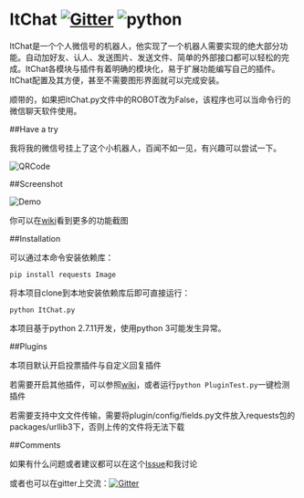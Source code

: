 # ItChat [![Gitter](https://badges.gitter.im/littlecodersh/ItChat.svg)](https://gitter.im/littlecodersh/ItChat?utm_source=badge&utm_medium=badge&utm_campaign=pr-badge) ![python](https://img.shields.io/badge/python-2.7-ff69b4.svg)

ItChat是一个个人微信号的机器人，他实现了一个机器人需要实现的绝大部分功能。自动加好友、认人、发送图片、发送文件、简单的外部接口都可以轻松的完成。ItChat各模块与插件有着明确的模块化，易于扩展功能编写自己的插件。ItChat配置及其方便，甚至不需要图形界面就可以完成安装。

顺带的，如果把ItChat.py文件中的ROBOT改为False，该程序也可以当命令行的微信聊天软件使用。

##Have a try

我将我的微信号挂上了这个小机器人，百闻不如一见，有兴趣可以尝试一下。

![QRCode](http://7xrip4.com1.z0.glb.clouddn.com/ItChat%2FQRCode2.jpg?imageView/2/w/400/)

##Screenshot

![Demo](http://7xrip4.com1.z0.glb.clouddn.com/ItChat%2FDemo2.png?imageView/2/w/300/)

你可以在[wiki](https://github.com/littlecodersh/ItChat/wiki/Screenshots)看到更多的功能截图

##Installation

可以通过本命令安装依赖库：

`pip install requests Image`

将本项目clone到本地安装依赖库后即可直接运行：

`python ItChat.py`

本项目基于python 2.7.11开发，使用python 3可能发生异常。

##Plugins

本项目默认开启投票插件与自定义回复插件

若需要开启其他插件，可以参照[wiki](https://github.com/littlecodersh/ItChat/wiki/Plugin)，或者运行`python PluginTest.py`一键检测插件

若需要支持中文文件传输，需要将plugin/config/fields.py文件放入requests包的packages/urllib3下，否则上传的文件将无法下载

##Comments

如果有什么问题或者建议都可以在这个[Issue](https://github.com/littlecodersh/ItChat/issues/1)和我讨论

或者也可以在gitter上交流：[![Gitter](https://badges.gitter.im/littlecodersh/ItChat.svg)](https://gitter.im/littlecodersh/ItChat?utm_source=badge&utm_medium=badge&utm_campaign=pr-badge)
